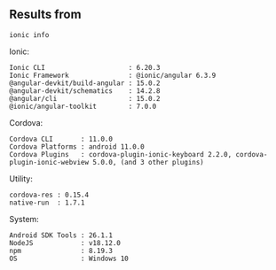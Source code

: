 ## Results from
    ionic info

Ionic:

    Ionic CLI                     : 6.20.3
    Ionic Framework               : @ionic/angular 6.3.9
    @angular-devkit/build-angular : 15.0.2
    @angular-devkit/schematics    : 14.2.8
    @angular/cli                  : 15.0.2
    @ionic/angular-toolkit        : 7.0.0

Cordova:

    Cordova CLI       : 11.0.0
    Cordova Platforms : android 11.0.0
    Cordova Plugins   : cordova-plugin-ionic-keyboard 2.2.0, cordova-plugin-ionic-webview 5.0.0, (and 3 other plugins)

Utility:

    cordova-res : 0.15.4
    native-run  : 1.7.1

System:

    Android SDK Tools : 26.1.1
    NodeJS            : v18.12.0
    npm               : 8.19.3
    OS                : Windows 10